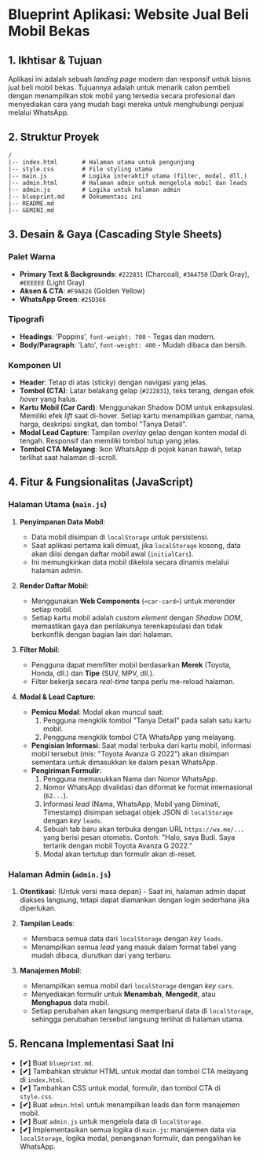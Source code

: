# Blueprint Aplikasi: Website Jual Beli Mobil Bekas

## 1. Ikhtisar & Tujuan

Aplikasi ini adalah sebuah *landing page* modern dan responsif untuk bisnis jual beli mobil bekas. Tujuannya adalah untuk menarik calon pembeli dengan menampilkan stok mobil yang tersedia secara profesional dan menyediakan cara yang mudah bagi mereka untuk menghubungi penjual melalui WhatsApp.

## 2. Struktur Proyek

```
/
|-- index.html       # Halaman utama untuk pengunjung
|-- style.css        # File styling utama
|-- main.js          # Logika interaktif utama (filter, modal, dll.)
|-- admin.html       # Halaman admin untuk mengelola mobil dan leads
|-- admin.js         # Logika untuk halaman admin
|-- blueprint.md     # Dokumentasi ini
|-- README.md
|-- GEMINI.md
```

## 3. Desain & Gaya (Cascading Style Sheets)

### Palet Warna
- **Primary Text & Backgrounds**: `#222831` (Charcoal), `#3A4750` (Dark Gray), `#EEEEEE` (Light Gray)
- **Aksen & CTA**: `#F9A826` (Golden Yellow)
- **WhatsApp Green**: `#25D366`

### Tipografi
- **Headings**: 'Poppins', `font-weight: 700` - Tegas dan modern.
- **Body/Paragraph**: 'Lato', `font-weight: 400` - Mudah dibaca dan bersih.

### Komponen UI
- **Header**: Tetap di atas (sticky) dengan navigasi yang jelas.
- **Tombol (CTA)**: Latar belakang gelap (`#222831`), teks terang, dengan efek *hover* yang halus.
- **Kartu Mobil (Car Card)**: Menggunakan Shadow DOM untuk enkapsulasi. Memiliki efek *lift* saat di-hover. Setiap kartu menampilkan gambar, nama, harga, deskripsi singkat, dan tombol "Tanya Detail".
- **Modal Lead Capture**: Tampilan *overlay* gelap dengan konten modal di tengah. Responsif dan memiliki tombol tutup yang jelas.
- **Tombol CTA Melayang**: Ikon WhatsApp di pojok kanan bawah, tetap terlihat saat halaman di-scroll.

## 4. Fitur & Fungsionalitas (JavaScript)

### Halaman Utama (`main.js`)

1.  **Penyimpanan Data Mobil**: 
    *   Data mobil disimpan di `localStorage` untuk persistensi.
    *   Saat aplikasi pertama kali dimuat, jika `localStorage` kosong, data akan diisi dengan daftar mobil awal (`initialCars`).
    *   Ini memungkinkan data mobil dikelola secara dinamis melalui halaman admin.

2.  **Render Daftar Mobil**: 
    *   Menggunakan **Web Components** (`<car-card>`) untuk merender setiap mobil.
    *   Setiap kartu mobil adalah *custom element* dengan *Shadow DOM*, memastikan gaya dan perilakunya terenkapsulasi dan tidak berkonflik dengan bagian lain dari halaman.

3.  **Filter Mobil**: 
    *   Pengguna dapat memfilter mobil berdasarkan **Merek** (Toyota, Honda, dll.) dan **Tipe** (SUV, MPV, dll.).
    *   Filter bekerja secara *real-time* tanpa perlu me-reload halaman.

4.  **Modal & Lead Capture**: 
    *   **Pemicu Modal**: Modal akan muncul saat:
        1.  Pengguna mengklik tombol "Tanya Detail" pada salah satu kartu mobil.
        2.  Pengguna mengklik tombol CTA WhatsApp yang melayang.
    *   **Pengisian Informasi**: Saat modal terbuka dari kartu mobil, informasi mobil tersebut (mis: "Toyota Avanza G 2022") akan disimpan sementara untuk dimasukkan ke dalam pesan WhatsApp.
    *   **Pengiriman Formulir**:
        1.  Pengguna memasukkan Nama dan Nomor WhatsApp.
        2.  Nomor WhatsApp divalidasi dan diformat ke format internasional (`62...`).
        3.  Informasi *lead* (Nama, WhatsApp, Mobil yang Diminati, Timestamp) disimpan sebagai objek JSON di `localStorage` dengan *key* `leads`.
        4.  Sebuah tab baru akan terbuka dengan URL `https://wa.me/...` yang berisi pesan otomatis. Contoh: "Halo, saya Budi. Saya tertarik dengan mobil Toyota Avanza G 2022."
        5.  Modal akan tertutup dan formulir akan di-reset.

### Halaman Admin (`admin.js`)

1.  **Otentikasi**: (Untuk versi masa depan) - Saat ini, halaman admin dapat diakses langsung, tetapi dapat diamankan dengan login sederhana jika diperlukan.

2.  **Tampilan Leads**: 
    *   Membaca semua data dari `localStorage` dengan *key* `leads`.
    *   Menampilkan semua *lead* yang masuk dalam format tabel yang mudah dibaca, diurutkan dari yang terbaru.

3.  **Manajemen Mobil**: 
    *   Menampilkan semua mobil dari `localStorage` dengan *key* `cars`.
    *   Menyediakan formulir untuk **Menambah**, **Mengedit**, atau **Menghapus** data mobil.
    *   Setiap perubahan akan langsung memperbarui data di `localStorage`, sehingga perubahan tersebut langsung terlihat di halaman utama.

## 5. Rencana Implementasi Saat Ini

- **[✔]** Buat `blueprint.md`.
- **[✔]** Tambahkan struktur HTML untuk modal dan tombol CTA melayang di `index.html`.
- **[✔]** Tambahkan CSS untuk modal, formulir, dan tombol CTA di `style.css`.
- **[✔]** Buat `admin.html` untuk menampilkan leads dan form manajemen mobil.
- **[✔]** Buat `admin.js` untuk mengelola data di `localStorage`.
- **[✔]** Implementasikan semua logika di `main.js`: manajemen data via `localStorage`, logika modal, penanganan formulir, dan pengalihan ke WhatsApp.
